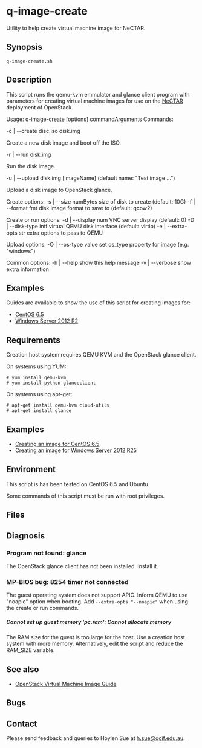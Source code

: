 q-image-create
==============

Utility to help create virtual machine image for NeCTAR.

Synopsis
--------

    q-image-create.sh

Description
-----------

This script runs the qemu-kvm emmulator and glance client program with
parameters for creating virtual machine images for use on the
[NeCTAR](http://www.nectar.org.au) deployment of OpenStack.



Usage: q-image-create [options] commandArguments
Commands:

 -c | --create disc.iso disk.img

Create a new disk image and boot off the ISO.

  -r | --run disk.img

Run the disk image.

  -u | --upload disk.img [imageName] (default name: "Test image ...")

Upload a disk image to OpenStack glance.

Create options:
  -s | --size numBytes   size of disk to create (default: 10G)
  -f | --format fmt      disk image format to save to (default: qcow2)

Create or run options:
  -d | --display num     VNC server display (default: 0)
  -D | --disk-type intf  virtual QEMU disk interface (default: virtio)
  -e | --extra-opts str  extra options to pass to QEMU

Upload options:
  -O | --os-type value   set os_type property for image (e.g. "windows")

Common options:
  -h | --help            show this help message
  -v | --verbose         show extra information




Examples
--------

Guides are available to show the use of this script for creating
images for:

- [CentOS 6.5](image-centos.md)
- [Windows Server 2012 R2](image-win2012r2.md)

Requirements
------------

Creation host system requires QEMU KVM and the OpenStack glance client.

On systems using YUM:

    # yum install qemu-kvm
    # yum install python-glanceclient

On systems using apt-get:

    # apt-get install qemu-kvm cloud-utils
    # apt-get install glance


Examples
--------

- [Creating an image for CentOS 6.5](image-centos.md)
- [Creating an image for Windows Server 2012 R25](image-win2012r2.md)

Environment
-----------

This script is has been tested on CentOS 6.5 and Ubuntu.

Some commands of this script must be run with root privileges.


Files
-----


Diagnosis
---------

### Program not found: glance

The OpenStack glance client has not been installed. Install it.

### MP-BIOS bug: 8254 timer not connected

The guest operating system does not support APIC.  Inform QEMU to use
"noapic" option when booting.  Add `--extra-opts "--noapic"` when
using the create or run commands.

#####  Cannot set up guest memory 'pc.ram': Cannot allocate memory

The RAM size for the guest is too large for the host. Use a creation
host system with more memory. Alternatively, edit the script and
reduce the RAM_SIZE variable.

See also
--------

- [OpenStack Virtual Machine Image Guide](http://docs.openstack.org/image-guide/content/ch_preface.html)

Bugs
----

Contact
-------

Please send feedback and queries to Hoylen Sue at <h.sue@qcif.edu.au>.
